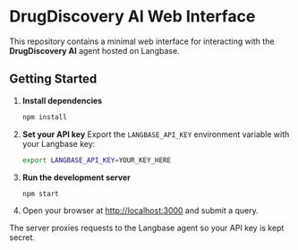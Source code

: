 # DrugDiscovery AI Web Interface

This repository contains a minimal web interface for interacting with the **DrugDiscovery AI** agent hosted on Langbase.

## Getting Started

1. **Install dependencies**
   ```bash
   npm install
   ```
2. **Set your API key**
   Export the `LANGBASE_API_KEY` environment variable with your Langbase key:
   ```bash
   export LANGBASE_API_KEY=YOUR_KEY_HERE
   ```
3. **Run the development server**
   ```bash
   npm start
   ```
4. Open your browser at [http://localhost:3000](http://localhost:3000) and submit a query.

The server proxies requests to the Langbase agent so your API key is kept secret.
